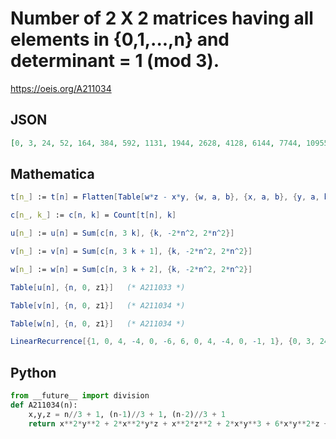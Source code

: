 # Number of 2 X 2 matrices having all elements in \{0,1,\.\.\.,n\} and determinant \= 1 \(mod 3\)\.
https://oeis.org/A211034
## JSON
```JSON
[0, 3, 24, 52, 164, 384, 592, 1131, 1944, 2628, 4128, 6144, 7744, 10955, 15000, 18100, 23988, 31104, 36432, 46179, 57624, 66052, 81056, 98304, 110848, 132723, 157464, 175284, 205860, 240000, 264400, 305723, 351384, 383812, 438144, 497664, 539712, 609531]
```
## Mathematica
```Mathematica
t[n_] := t[n] = Flatten[Table[w*z - x*y, {w, a, b}, {x, a, b}, {y, a, b}, {z, a, b}]]
```
```Mathematica
c[n_, k_] := c[n, k] = Count[t[n], k]
```
```Mathematica
u[n_] := u[n] = Sum[c[n, 3 k], {k, -2*n^2, 2*n^2}]
```
```Mathematica
v[n_] := v[n] = Sum[c[n, 3 k + 1], {k, -2*n^2, 2*n^2}]
```
```Mathematica
w[n_] := w[n] = Sum[c[n, 3 k + 2], {k, -2*n^2, 2*n^2}]
```
```Mathematica
Table[u[n], {n, 0, z1}]   (* A211033 *)
```
```Mathematica
Table[v[n], {n, 0, z1}]   (* A211034 *)
```
```Mathematica
Table[w[n], {n, 0, z1}]   (* A211034 *)
```
```Mathematica
LinearRecurrence[{1, 0, 4, -4, 0, -6, 6, 0, 4, -4, 0, -1, 1}, {0, 3, 24, 52, 164, 384, 592, 1131, 1944, 2628, 4128, 6144, 7744}, 60] (* _Vincenzo Librandi_, Nov 29 2016 *)
```
## Python
```Python
from __future__ import division
def A211034(n):
    x,y,z = n//3 + 1, (n-1)//3 + 1, (n-2)//3 + 1
    return x**2*y**2 + 2*x**2*y*z + x**2*z**2 + 2*x*y**3 + 6*x*y**2*z + 6*x*y*z**2 + 2*x*z**3 + 2*y**3*z + 2*y*z**3 # _Chai Wah Wu_, Nov 28 2016
```
